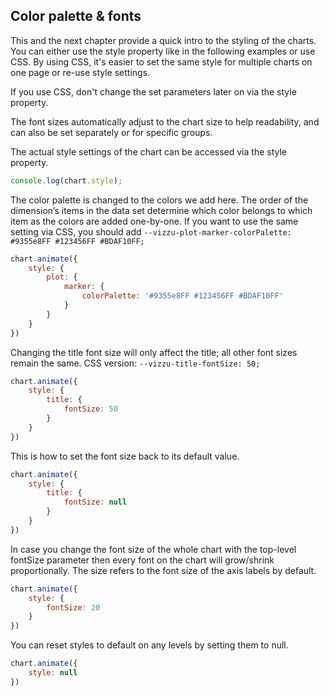## Color palette & fonts

This and the next chapter provide a quick intro to the styling of the charts. You can either use the style property like in the following examples or use CSS. By using CSS, it's easier to set the same style for multiple charts on one page or re-use style settings.

If you use CSS, don't change the set parameters later on via the style property.

The font sizes automatically adjust to the chart size to help 
readability, and can also be set separately or for specific groups.

The actual style settings of the chart can be accessed via the style property.

```javascript { "run": false }
console.log(chart.style); 
```


The color palette is changed to the colors we add here. The order of the dimension’s 
items in the data set determine which color belongs to which item as the colors are added one-by-one. 
If you want to use the same setting via CSS, you should add ```--vizzu-plot-marker-colorPalette: #9355e8FF #123456FF #BDAF10FF;```

```javascript { "title": "Color palette" }
chart.animate({
	style: {
		plot: {
			marker: {
				colorPalette: '#9355e8FF #123456FF #BDAF10FF'
			}
		}
	}
})
```

Changing the title font size will only affect the title; all other font sizes remain the same.
CSS version: ```--vizzu-title-fontSize: 50;```

```javascript { "title": "Title font size" }
chart.animate({
	style: {
		title: {
			fontSize: 50
		}
	}
})
```

This is how to set the font size back to its default value.

```javascript { "title": "Title font size - back to default" }
chart.animate({
	style: {
		title: {
			fontSize: null
		}
	}
})
```

In case you change the font size of the whole chart with the top-level fontSize 
parameter then every font on the chart will grow/shrink proportionally. 
The size refers to the font size of the axis labels by default.

```javascript { "title": "Setting all font sizes in one step" }
chart.animate({
	style: {
		fontSize: 20
	}
})
```

You can reset styles to default on any levels by setting them to null. 

```javascript { "title": "Setting all style settings back to default" }
chart.animate({
	style: null
})
```
